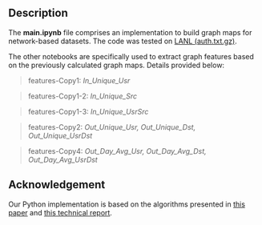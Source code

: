 ## Description

The **main.ipynb** file comprises an implementation to build graph maps for network-based datasets. The code was tested on [LANL (auth.txt.gz)](https://csr.lanl.gov/data/cyber1/).

The other notebooks are specifically used to extract graph features based on the previously calculated graph maps. Details provided below:

> features-Copy1: *In_Unique_Usr*

> features-Copy1-2: *In_Unique_Src*

> features-Copy1-3: *In_Unique_UsrSrc*

> features-Copy2: *Out_Unique_Usr, Out_Unique_Dst, Out_Unique_UsrDst*

> features-Copy4: *Out_Day_Avg_Usr, Out_Day_Avg_Dst, Out_Day_Avg_UsrDst*

## Acknowledgement

Our Python implementation is based on the algorithms presented in [this paper](https://ieeexplore.ieee.org/iel7/4275028/5699970/09335647.pdf) and [this technical report](https://drive.google.com/file/d/1JmVjjwLXy8D7zDtQjePfxPN2PX3Lu_EH/view?pli=1).
